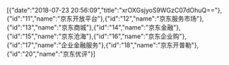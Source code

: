 [{"date":"2018-07-23 20:56:09","title":"xrOXGsjyoS9WGzC07dOhuQ=="},{"id":"11","name":"京东开放平台"},{"id":"12","name":"京东服务市场"},{"id":"13","name":"京东商城"},{"id":"14","name":"京东金融"},{"id":"15","name":"京东沧海"},{"id":"16","name":"京东企业购"},{"id":"17","name":"企业金融服务"},{"id":"18","name":"京东开普勒"},{"id":"20","name":"京东优评"}]